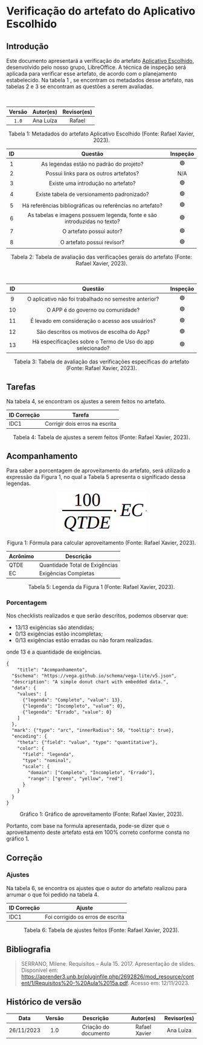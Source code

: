 # Verificação do artefato do Aplicativo Escolhido

## Introdução

Este documento apresentará a verificação do artefato [Aplicativo Escolhido](https://requisitos-de-software.github.io/2023.2-LibreOffice/planejamento/appEscolhido/), desenvolvido pelo nosso grupo, LibreOffice. A técnica de inspeção será aplicada para verificar esse artefato, de acordo com o planejamento estabelecido. Na tabela 1 , se encontram os metadados desse artefato, nas tabelas 2 e 3 se encontram as questões a serem avaliadas.

</br>

<center>

| Versão |       Autor(es)     |     Revisor(es)   |
| :----: | :-----------------: | :----------: |
| `1.0`  | Ana Luíza | Rafael |

</center>

<div style="text-align: center">
<p> Tabela 1: Metadados do artefato Aplicativo Escolhido (Fonte: Rafael Xavier, 2023). </p>
</div>

<center>

|  ID   |                                 Questão                                  | Inspeção |
| :---: | :----------------------------------------------------------------------: | :------: |
|   1   |                 As legendas estão no padrão do projeto?                  |    🟢     |    
|   2   |                  Possui links para os outros artefatos?                  |    N/A     |            
|   3   |                    Existe uma introdução no artefato?                    |    🟢     |             
|   4   |               Existe tabela de versionamento padronizado?                |    🟢     |             
|   5   |        Há referências bibliográficas ou referências no artefato?         |    🟢     |             
|   6   | As tabelas e imagens possuem legenda, fonte e são introduzidas no texto? |    🟢    |             
|   7   |                         O artefato possui autor?                         |    🟢     |             
|   8   |                        O artefato possui revisor?                        |    🟢     |          

</center>

<div style="text-align: center">
<p> Tabela 2: Tabela de avaliação das verificações gerais do artefato (Fonte: Rafael Xavier, 2023). </p>
</div>

</br>

<center>

|  ID   |                                 Questão                                  | Inspeção | 
| :---: | :----------------------------------------------------------------------: | :------: | 
|   9   |              O aplicativo não foi trabalhado no semestre anterior?       |    🟢    |             
|   10 |                O APP é do governo ou comunidade?                |   🟢    |                
|   11   |         É levado em consideração o acesso aos usuários?                 |    🟢     |   
|   12   |               São descritos os motivos de escolha do App?                |    🟢     |             
|   13   |               Há especificações sobre o Termo de Uso do app selecionado?        | 🟢     |             

</center>

<div style="text-align: center">
<p> Tabela 3: Tabela de avaliação das verificações específicas do artefato (Fonte: Rafael Xavier, 2023). </p>
</div>

## Tarefas

Na tabela 4, se encontram os ajustes a serem feitos no artefato.

<center>

| ID Correção | Tarefa         |
| ------------- | -------------- |
| IDC1          | Corrigir dois erros na escrita  |

</center>

<div style="text-align: center">
<p> Tabela 4: Tabela de ajustes a serem feitos (Fonte: Rafael Xavier, 2023). </p>
</div>

## Acompanhamento

Para saber a porcentagem de aproveitamento do artefato, será utilizado a expressão da Figura 1, no qual a Tabela 5 apresenta o significado dessa legendas.

<div style="text-align: center">
<img src="../../../../images/formulaCalculoAproveitamento.png"  alt="legenda da fórmula da figura 1"/>

<p> Figura 1: Fórmula para calcular aproveitamento (Fonte: Rafael Xavier, 2023). </p>
</div>

<center>

| Acrônimo  | Descrição                      |
| --------- | ------------------------------ |
| QTDE      | Quantidade Total de Exigências |
| EC        | Exigências Completas           |

<div style="text-align: center">
<p> Tabela 5: Legenda da Figura 1 (Fonte: Rafael Xavier, 2023). </p>
</div>

</center>

### Porcentagem

Nos checklists realizados e que serão descritos, podemos observar que:

- 13/13 exigências são atendidas;
- 0/13 exigências estão incompletas;
- 0/13 exigências estão erradas ou não foram realizadas.

onde 13 é a quantidade de exigências.

```vegalite
{
    "title": "Acompanhamento",
  "$schema": "https://vega.github.io/schema/vega-lite/v5.json",
  "description": "A simple donut chart with embedded data.",
  "data": {
    "values": [
      {"legenda": "Completo", "value": 13},
      {"legenda": "Incompleto", "value": 0},
      {"legenda": "Errado", "value": 0}
    ]
  },
  "mark": {"type": "arc", "innerRadius": 50, "tooltip": true},
  "encoding": {
    "theta": {"field": "value", "type": "quantitative"},
    "color": {
      "field": "legenda",
      "type": "nominal",
      "scale": {
        "domain": ["Completo", "Incompleto", "Errado"],
        "range": ["green", "yellow", "red"]
      }
    }
  }
}
```

<div style="text-align: center">
<p> Gráfico 1: Gráfico de aproveitamento (Fonte: Rafael Xavier, 2023). </p>
</div>

Portanto, com base na formula apresentada, pode-se dizer que o aproveitamento deste artefato está em 100% correto conforme consta no gráfico 1.

## Correção 

### Ajustes

Na tabela 6, se encontra os ajustes que o autor do artefato realizou para arrumar o que foi pedido na tabela 4.

<center>

| ID Correção | Ajuste                       |
| ------------- | ---------------------------- |
| IDC1          | Foi corrigido os erros de escrita |

<div style="text-align: center">
<p> Tabela 6: Tabela de ajustes feitos (Fonte: Rafael Xavier, 2023). </p>
</div>

</center>


## Bibliografia

> SERRANO, Milene. Requisitos – Aula 15. 2017. Apresentação de slides. Disponível em: https://aprender3.unb.br/pluginfile.php/2692826/mod_resource/content/1/Requisitos%20-%20Aula%2015a.pdf. Acesso em: 12/11/2023.

## Histórico de versão

|    Data    | Versão |      Descrição       | Autor(es) | Revisor(es) |
| :--------: | :----: | :------------------: | :-------: | :---------: |
| 26/11/2023 |  1.0   | Criação do documento | Rafael Xavier |   Ana Luíza    |